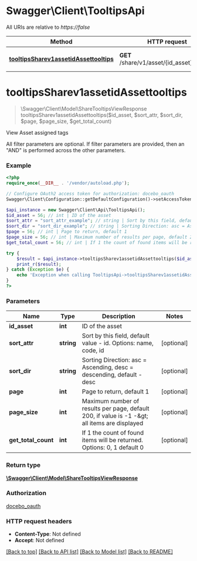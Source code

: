 # Swagger\Client\TooltipsApi

All URIs are relative to *https://false*

Method | HTTP request | Description
------------- | ------------- | -------------
[**tooltipsSharev1assetidAssettooltips**](TooltipsApi.md#tooltipsSharev1assetidAssettooltips) | **GET** /share/v1/asset/{id_asset}/tooltips | View Asset assigned tags


# **tooltipsSharev1assetidAssettooltips**
> \Swagger\Client\Model\ShareTooltipsViewResponse tooltipsSharev1assetidAssettooltips($id_asset, $sort_attr, $sort_dir, $page, $page_size, $get_total_count)

View Asset assigned tags

All filter parameters are optional. If filter parameters are provided, then an &quot;AND&quot; is performed across the other parameters.

### Example
```php
<?php
require_once(__DIR__ . '/vendor/autoload.php');

// Configure OAuth2 access token for authorization: docebo_oauth
Swagger\Client\Configuration::getDefaultConfiguration()->setAccessToken('YOUR_ACCESS_TOKEN');

$api_instance = new Swagger\Client\Api\TooltipsApi();
$id_asset = 56; // int | ID of the asset
$sort_attr = "sort_attr_example"; // string | Sort by this field, default value - id. Options: name, code, id
$sort_dir = "sort_dir_example"; // string | Sorting Direction: asc = Ascending, desc = descending, default - desc
$page = 56; // int | Page to return, default 1
$page_size = 56; // int | Maximum number of results per page, default 200, if value is -1 -&gt; all items are displayed
$get_total_count = 56; // int | If 1 the count of found items will be returned. Options: 0, 1 default 0

try {
    $result = $api_instance->tooltipsSharev1assetidAssettooltips($id_asset, $sort_attr, $sort_dir, $page, $page_size, $get_total_count);
    print_r($result);
} catch (Exception $e) {
    echo 'Exception when calling TooltipsApi->tooltipsSharev1assetidAssettooltips: ', $e->getMessage(), PHP_EOL;
}
?>
```

### Parameters

Name | Type | Description  | Notes
------------- | ------------- | ------------- | -------------
 **id_asset** | **int**| ID of the asset |
 **sort_attr** | **string**| Sort by this field, default value - id. Options: name, code, id | [optional]
 **sort_dir** | **string**| Sorting Direction: asc &#x3D; Ascending, desc &#x3D; descending, default - desc | [optional]
 **page** | **int**| Page to return, default 1 | [optional]
 **page_size** | **int**| Maximum number of results per page, default 200, if value is -1 -&amp;gt; all items are displayed | [optional]
 **get_total_count** | **int**| If 1 the count of found items will be returned. Options: 0, 1 default 0 | [optional]

### Return type

[**\Swagger\Client\Model\ShareTooltipsViewResponse**](../Model/ShareTooltipsViewResponse.md)

### Authorization

[docebo_oauth](../../README.md#docebo_oauth)

### HTTP request headers

 - **Content-Type**: Not defined
 - **Accept**: Not defined

[[Back to top]](#) [[Back to API list]](../../README.md#documentation-for-api-endpoints) [[Back to Model list]](../../README.md#documentation-for-models) [[Back to README]](../../README.md)

